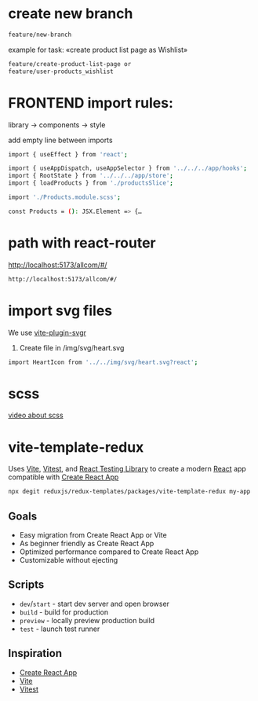 # create new branch

```sh
feature/new-branch
```

example for task: «create product list page as Wishlist»
```sh
feature/create-product-list-page or
feature/user-products_wishlist
```

# FRONTEND import rules:
library -> components -> style

add empty line between imports

```sh
import { useEffect } from 'react';

import { useAppDispatch, useAppSelector } from '../../../app/hooks';
import { RootState } from '../../../app/store';
import { loadProducts } from './productsSlice';

import './Products.module.scss';

const Products = (): JSX.Element => {… 
```

# path with react-router 

[http://localhost:5173/allcom/#/](http://localhost:5173/allcom/#/)

```sh
http://localhost:5173/allcom/#/
```

# import svg files 

We use [vite-plugin-svgr](https://github.com/pd4d10/vite-plugin-svgr#readme)

1) Create file in /img/svg/heart.svg

<!-- @import "[TOC]" {cmd="toc" depthFrom=1 depthTo=6 orderedList=false} -->

```sh
import HeartIcon from '../../img/svg/heart.svg?react';
```

# scss 

[video about scss](https://www.youtube.com/watch?v=yzCJwpJrmb4)


# vite-template-redux

Uses [Vite](https://vitejs.dev/), [Vitest](https://vitest.dev/), and [React Testing Library](https://github.com/testing-library/react-testing-library) to create a modern [React](https://react.dev/) app compatible with [Create React App](https://create-react-app.dev/)

```sh
npx degit reduxjs/redux-templates/packages/vite-template-redux my-app
```

## Goals

- Easy migration from Create React App or Vite
- As beginner friendly as Create React App
- Optimized performance compared to Create React App
- Customizable without ejecting

## Scripts

- `dev`/`start` - start dev server and open browser
- `build` - build for production
- `preview` - locally preview production build
- `test` - launch test runner

## Inspiration

- [Create React App](https://github.com/facebook/create-react-app/tree/main/packages/cra-template)
- [Vite](https://github.com/vitejs/vite/tree/main/packages/create-vite/template-react)
- [Vitest](https://github.com/vitest-dev/vitest/tree/main/examples/react-testing-lib)
